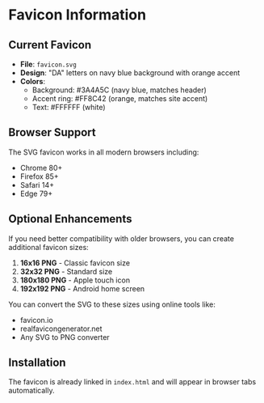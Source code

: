 # Favicon Information

## Current Favicon
- **File**: `favicon.svg`
- **Design**: "DA" letters on navy blue background with orange accent
- **Colors**: 
  - Background: #3A4A5C (navy blue, matches header)
  - Accent ring: #FF8C42 (orange, matches site accent)
  - Text: #FFFFFF (white)

## Browser Support
The SVG favicon works in all modern browsers including:
- Chrome 80+
- Firefox 85+
- Safari 14+
- Edge 79+

## Optional Enhancements
If you need better compatibility with older browsers, you can create additional favicon sizes:

1. **16x16 PNG** - Classic favicon size
2. **32x32 PNG** - Standard size
3. **180x180 PNG** - Apple touch icon
4. **192x192 PNG** - Android home screen

You can convert the SVG to these sizes using online tools like:
- favicon.io
- realfavicongenerator.net
- Any SVG to PNG converter

## Installation
The favicon is already linked in `index.html` and will appear in browser tabs automatically. 